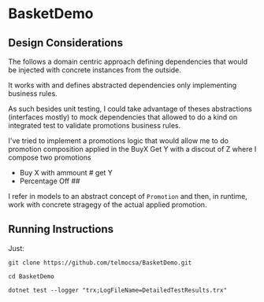 # BasketDemo

## Design Considerations

The follows a domain centric approach defining dependencies that would be injected with concrete instances from the outside. 

It works with and defines abstracted dependencies only implementing business rules. 

As such besides unit testing, I could take advantage of theses abstractions (interfaces mostly) to mock dependencies that allowed to do a kind on integrated test to validate promotions business rules.

I've tried to implement a promotions logic that would allow me to do promotion composition applied in the BuyX Get Y with a discout of Z where I compose two promotions
* Buy X with ammount # get Y 
* Percentage Off ##

I refer in models to an abstract concept of ``Promotion`` and then, in runtime, work with concrete stragegy of the actual applied promotion. 

## Running Instructions

Just: 

``git clone https://github.com/telmocsa/BasketDemo.git``

``cd BasketDemo``

``dotnet test --logger "trx;LogFileName=DetailedTestResults.trx"``

